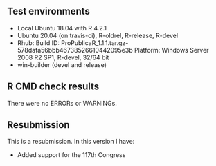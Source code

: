 ## Test environments
* Local Ubuntu 18.04 with R 4.2.1
* Ubuntu 20.04 (on travis-ci), R-oldrel, R-release, R-devel
* Rhub:
  Build ID:	ProPublicaR_1.1.1.tar.gz-578dafa56bbb46738526610442095e3b
  Platform:	Windows Server 2008 R2 SP1, R-devel, 32/64 bit
* win-builder (devel and release)

## R CMD check results
There were no ERRORs or WARNINGs. 

## Resubmission

This is a resubmission. In this version I have:

* Added support for the 117th Congress